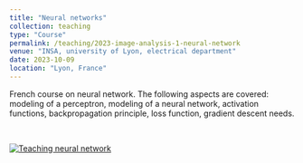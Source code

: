 ```yaml
---
title: "Neural networks"
collection: teaching
type: "Course"
permalink: /teaching/2023-image-analysis-1-neural-network
venue: "INSA, university of Lyon, electrical department"
date: 2023-10-09
location: "Lyon, France"
---
```


French course on neural network. The following aspects are covered: modeling of a perceptron, modeling of a neural network, activation functions, backpropagation principle, loss function, gradient descent needs.

<br>

[![Teaching neural network](https://olivier-bernard-creatis.github.io//images//teaching_neural_network_2023.png)](https://olivier-bernard-creatis.github.io//files//teaching_neural_network_2023.pdf)




